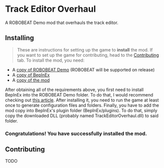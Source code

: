 # Track Editor Overhaul
A ROBOBEAT Demo mod that overhauls the track editor.

## Installing
> These are instructions for setting up the game to **install** the mod. If you want to set up the game for contributing, head to the [Contributing](https://github.com/ZaddikDev/TrackEditorOverhaul/README.md#contributing) tab.
To install the mod, you need:
- A [copy of ROBOBEAT Demo](https://store.steampowered.com/app/1456760/ROBOBEAT/) (ROBOBEAT will be supported on release)
- A [copy of BepInEx](https://github.com/BepInEx/BepInEx/releases)
- A [copy of the mod](https://github.com/ZaddikDev/TrackEditorOverhaul/releases)

After obtaining all of the requirements above, you first need to install BepInEx into the ROBOBEAT Demo folder. To do that, I would recommend checking out [this article](https://docs.bepinex.dev/articles/user_guide/installation/index.html).
After installing it, you need to run the game at least once to generate configuration files and folders.
Finally, you have to add the mod copy into BepInEx's plugin folder (BepInEx/plugins). To do that, simply copy the downloaded DLL (probably named TrackEditorOverhaul.dll) to said folder.

### Congratulations! You have successfully installed the mod.

## Contributing
TODO
